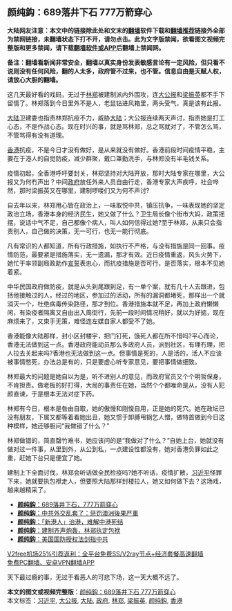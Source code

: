  <h2>颜纯鈎：689落井下石 777万箭穿心</h2> <p class="notice"><b>大陆网友注意：本文中的链接除此处和文末的<a href="https://github.com/bannedbook/fanqiang" >翻墙</a>软件下载和<a href="https://github.com/killgcd/justmysocks/blob/master/README.md">翻墙推荐</a>链接外全部为禁网链接，未翻墙状态下打不开，请勿点击。此为文字版禁闻，欲看图文视频完整版和更多禁闻，请下载<a href="https://github.com/bannedbook/fanqiang">翻墙软件或APP</a>后翻墙上禁闻网。</p><p>备注：翻墙看新闻非常安全，翻墙以真实身份发表敏感言论有一定风险，但只看不说则没有任何风险，翻的人太多，政府管不过来，也不管。信息自由是天赋人权，请放心大胆的翻墙。</b></p>  <div class="entry"> <p>这几天最好看的戏码，无过于<a href="https://www.bannedbook.org/bnews/tag/%E6%9E%97%E9%83%91/" class="st_tag internal_tag" rel="tag" title="标签 林郑 下的日志">林郑</a>被建制派内外围攻，连<a href="https://www.bannedbook.org/bnews/tag/%e5%a4%a7%e5%85%ac%e6%8a%a5/" class="st_tag internal_tag" rel="tag" title="标签 大公报 下的日志">大公报</a>和<a href="https://www.bannedbook.org/bnews/tag/%e6%a2%81%e6%8c%af%e8%8b%b1/" class="st_tag internal_tag" rel="tag" title="标签 梁振英 下的日志">梁振英</a>都不手下留情了。林郑落到今日里外不是人，老鼠钻进风箱里，两头受气，真是该有此报。</p> <p><span class='wp_keywordlink_affiliate'><a href="https://www.bannedbook.org/" title="大陆" target="_blank">大陆</a></span>卫建委也指责林郑抗疫不力，威胁<a href="https://www.bannedbook.org/bnews/tag/%e5%a4%a7%e9%99%86/" class="st_tag internal_tag" rel="tag" title="标签 大陆 下的日志">大陆</a>；大公报连续两天声讨，指责她是打工心态，不是作战心态。现在时兴的事，就是骂林郑，总之骂就对了，不管怎么骂，不管骂得有没有道理。</p> <p><a href="https://www.bannedbook.org/bnews/tag/%e9%a6%99%e6%b8%af/" class="st_tag internal_tag" rel="tag" title="标签 香港 下的日志">香港</a>抗疫，不是今日才没有做好，是从来就没有做好。香港前段时间疫情平稳，主要在于港人的自觉防疫，减少群聚，戴口罩勤洗手，与林郑没有半毛钱关系。</p>  <p>疫情初起，全香港呼吁要封关，林郑坚持对大陆开放，那时大陆专家在哪里，大公报又为何冇声出？中间<a href="https://www.bannedbook.org/bnews/tag/%e6%94%bf%e5%ba%9c/" class="st_tag internal_tag" rel="tag" title="标签 政府 下的日志">政府</a>放任外来人员自由行走，香港专家大声疾呼，社会哗然，那时梁振英又在哪里，建制啰喽们又为何不声讨?</p> <p>自去年以来，林郑用心皆在政治上，一味取悦中共，镇压抗争，一味表现她的坚定政治立场，香港本身的经济民生，她又做了什么？卫生局长像个街市大妈，政策摇摆，说话中气不足，自己都像个病人，叫人如何信得过她?至于林郑，从来只会指责别人，自己做的决策，无一可行，也无一能行彻底。</p> <p>凡有常识的人都知道，所有行政措施，如执行不严格，与没有措施是同一回事。疫情防范，最要紧是措施落实，无一遗漏，那才有效。近日疫情重返，风头火势下，她忙于率领副局政助作<span class='wp_keywordlink'><a href="https://www.bannedbook.org/forum5/topic17.html" title="宣誓与预言" target="_blank">宣誓</a></span>表忠心，而抗疫措施是否可行，是否落实，根本不见她着紧。</p>  <p>中华民国政府做防疫，就是从头到尾跟到足，有一单个案，就有几十人去跟进，包括他接触过的人，经过的地区，参加过的活动，所有的漏洞都堵死，那样出一个就消灭一个，杜绝病毒传染路径，那才到位。香港措施本就不足，再加上政府懒懒闲，有染疫者隔离又自由出入周街行，先前一段时间情况稍好，就以为好掂，现在麻烦来了，又束手无策，难怪连左媒自家人都受不了她。</p> <p>香港能像大陆那样，封小区封楼宇，把门钉死，饿死人都在所不惜吗?平心而论，香港无法做到这一点。香港政府能动员那么多政府人员，派到社区，有理冇理，把人拉去关起来吗?香港也无法做到这一点。但事情是死的，人是活的，活人不应该被事情憋死，办法总是有的，只是要虚心听专家意见，要把事情做细致。</p> <p>林郑最大的问题是她自以为是，听不进别人的意见，而政府官员又个个明哲保身，不肯担责。做老板的好打得，大局的事责任在她，当然个个都唯命是从，没有人犯颜直谏，于是根本无法对症下药。</p>  <p>林郑有今日，根本是咎由自取，她的傲慢和刚愎自用，正是她的死穴。她在政坛已没有朋友，下属又都等着看她出丑，她又惯于卸膊甩锅乞人憎，做特首做到今日这种模样，她还够胆问“我做错了什么？”</p> <p>林郑做错的，简直罄竹难书，她应该问的是“我做对了什么？”自她上台，她就没有做对过一件事，从里到外，从公到私，一点建设性都没有，她对香港负罪如此之重，赶她下台只是便宜了她。</p> <p>建制上下全面讨伐，林郑会听话做全民检疫吗?她不听话，疫情扩散，<a href="https://www.bannedbook.org/bnews/tag/%e4%b9%a0%e8%bf%91%e5%b9%b3/" class="st_tag internal_tag" rel="tag" title="标签 习近平 下的日志">习近平</a>怪罪下来，她就要执包袱走人，但要照大陆那样封楼拉人，她又如何做下去？这场戏，越来越精采了。</p>  <ul class='op-related-articles' title='相关阅读'> <li><a href='https://www.bannedbook.org/bnews/baitai/20201218/1450356.html' target='_blank'><b>颜纯鈎</b>：689落井下石，777万箭穿心</a></li> <li><a href='https://www.bannedbook.org/bnews/baitai/20201216/1448773.html' target='_blank'><b>颜纯鈎</b>：中共外交乱套了：惩罚澳洲後果严重</a></li> <li><a href='https://www.bannedbook.org/bnews/baitai/20201215/1448011.html' target='_blank'><b>颜纯鈎</b>：「新港人」治港，难解中港死结</a></li> <li><a href='https://www.bannedbook.org/bnews/baitai/20201214/1447482.html' target='_blank'><b>颜纯鈎</b>：建制齐声炮轰，林郑执定包袱</a></li> <li><a href='https://www.bannedbook.org/bnews/baitai/20201213/1446985.html' target='_blank'><b>颜纯鈎</b>：美国国防授权法剑指中共</a></li> </ul> <p class="texttj"> <a href="https://github.com/bannedbook/fanqiang/wiki/V2ray%E6%9C%BA%E5%9C%BA" target="_blank">V2free机场25%引荐返利：全平台免费SS/V2ray节点+经济套餐高速翻墙</a><br/> <a href="https://github.com/bannedbook/fanqiang/wiki/%E7%A6%81%E9%97%BB%E7%BD%91%E5%AE%89%E5%8D%93%E7%BF%BB%E5%A2%99%E6%96%B0%E9%97%BBAPP" target="_blank">免费PC翻墙、安卓VPN翻墙APP</a></p><p>天下最过瘾的事，无过于看恶人的可悲下场，这一天大概不远了。</p><a name='sharetosocial'></a>       <div><b>本文的图文或视频完整版</b>：<a href='https://www.bannedbook.org/bnews/comments/20201219/1450739.html'>颜纯鈎：689落井下石 777万箭穿心</a></div>  </div><!--END ENTRY--> <div class="postfooter"> <div>本文标签：<a href="https://www.bannedbook.org/bnews/tag/%e4%b9%a0%e8%bf%91%e5%b9%b3/" rel="tag">习近平</a>, <a href="https://www.bannedbook.org/bnews/tag/%e5%a4%a7%e5%85%ac%e6%8a%a5/" rel="tag">大公报</a>, <a href="https://www.bannedbook.org/bnews/tag/%e5%a4%a7%e9%99%86/" rel="tag">大陆</a>, <a href="https://www.bannedbook.org/bnews/tag/%e6%94%bf%e5%ba%9c/" rel="tag">政府</a>, <a href="https://www.bannedbook.org/bnews/tag/%E6%9E%97%E9%83%91/" rel="tag">林郑</a>, <a href="https://www.bannedbook.org/bnews/tag/%e6%a2%81%e6%8c%af%e8%8b%b1/" rel="tag">梁振英</a>, <a href="https://www.bannedbook.org/bnews/tag/%e9%a2%9c%e7%ba%af%e9%88%8e/" rel="tag">颜纯鈎</a>, <a href="https://www.bannedbook.org/bnews/tag/%e9%a6%99%e6%b8%af/" rel="tag">香港</a></div>  </div><!--END POSTFOOTER--> 